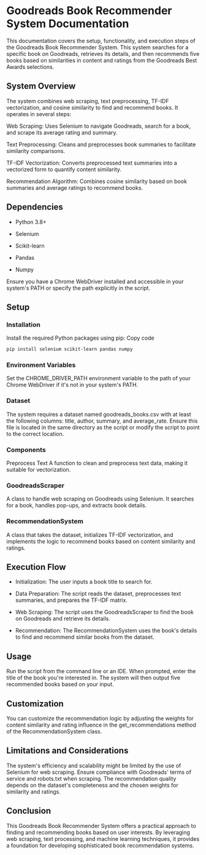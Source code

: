 # Goodreads Book Recommender System Documentation
This documentation covers the setup, functionality, and execution steps of the Goodreads Book Recommender System. This system searches for a specific book on Goodreads, retrieves its details, and then recommends five books based on similarities in content and ratings from the Goodreads Best Awards selections.

## System Overview
The system combines web scraping, text preprocessing, TF-IDF vectorization, and cosine similarity to find and recommend books. It operates in several steps:

Web Scraping: Uses Selenium to navigate Goodreads, search for a book, and scrape its average rating and summary.

Text Preprocessing: Cleans and preprocesses book summaries to facilitate similarity comparisons.

TF-IDF Vectorization: Converts preprocessed text summaries into a vectorized form to quantify content similarity.

Recommendation Algorithm: Combines cosine similarity based on book summaries and average ratings to recommend books.

## Dependencies
- Python 3.8+

- Selenium

- Scikit-learn

- Pandas

- Numpy

Ensure you have a Chrome WebDriver installed and accessible in your system's PATH or specify the path explicitly in the script.

## Setup

### Installation
Install the required Python packages using pip:
Copy code
```bash
pip install selenium scikit-learn pandas numpy
```
### Environment Variables
Set the CHROME_DRIVER_PATH environment variable to the path of your Chrome WebDriver if it's not in your system's PATH.

### Dataset
The system requires a dataset named goodreads_books.csv with at least the following columns: title, author, summary, and average_rate. Ensure this file is located in the same directory as the script or modify the script to point to the correct location.

### Components
Preprocess Text
A function to clean and preprocess text data, making it suitable for vectorization.

### GoodreadsScraper
A class to handle web scraping on Goodreads using Selenium. It searches for a book, handles pop-ups, and extracts book details.

### RecommendationSystem
A class that takes the dataset, initializes TF-IDF vectorization, and implements the logic to recommend books based on content similarity and ratings.

## Execution Flow
- Initialization: The user inputs a book title to search for.

- Data Preparation: The script reads the dataset, preprocesses text summaries, and prepares the TF-IDF matrix.

- Web Scraping: The script uses the GoodreadsScraper to find the book on Goodreads and retrieve its details.

- Recommendation: The RecommendationSystem uses the book's details to find and recommend similar books from the dataset.

## Usage
Run the script from the command line or an IDE. When prompted, enter the title of the book you're interested in. The system will then output five recommended books based on your input.

## Customization
You can customize the recommendation logic by adjusting the weights for content similarity and rating influence in the get_recommendations method of the RecommendationSystem class.

## Limitations and Considerations
The system's efficiency and scalability might be limited by the use of Selenium for web scraping.
Ensure compliance with Goodreads' terms of service and robots.txt when scraping.
The recommendation quality depends on the dataset's completeness and the chosen weights for similarity and ratings.

## Conclusion
This Goodreads Book Recommender System offers a practical approach to finding and recommending books based on user interests. By leveraging web scraping, text processing, and machine learning techniques, it provides a foundation for developing sophisticated book recommendation systems.
 
 
